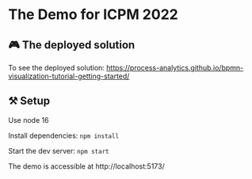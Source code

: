 # The Demo for ICPM 2022

## 🎮 The deployed solution

To see the deployed solution: https://process-analytics.github.io/bpmn-visualization-tutorial-getting-started/

## ⚒️ Setup

Use node 16

Install dependencies: `npm install`

Start the dev server: `npm start`

The demo is accessible at http://localhost:5173/
